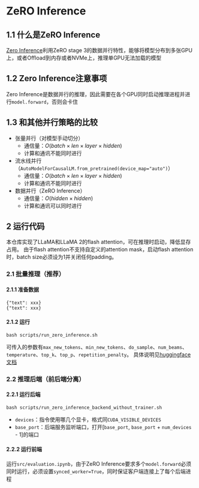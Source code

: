# ZeRO Inference

## 1.1 什么是ZeRO Inference
[Zero Inference](https://www.deepspeed.ai/2022/09/09/zero-inference.html)利用ZeRO stage 3的数据并行特性，能够将模型分布到多张GPU上，或者Offload到内存或者NVMe上，推理单GPU无法加载的模型

## 1.2 Zero Inference注意事项
Zero Inference是数据并行的推理，因此需要在各个GPU同时启动推理进程并进行`model.forward`，否则会卡住

## 1.3 和其他并行策略的比较
- 张量并行（对模型手动切分）
    - 通信量：$O(batch \times len \times layer \times hidden)$
    - 计算和通讯不能同时进行
- 流水线并行（`AutoModelForCausalLM.from_pretrained(device_map="auto")`）
    - 通信量：$O(batch \times len \times layer \times hidden)$
    - 计算和通讯不能同时进行
- 数据并行（ZeRO Inference）
    - 通信量：$O(hidden \times hidden)$
    - 计算和通讯可以同时进行

## 2 运行代码
本仓库实现了LLaMA和LLaMA 2的flash attention，可在推理时启动，降低显存占用。
由于flash attention不支持自定义的attention mask，启动flash attention时，batch size必须设为1并关闭任何padding。
### 2.1 批量推理（推荐）

#### 2.1.1 准备数据
```
{"text": xxx}
{"text": xxx}
```

#### 2.1.2 运行
```
bash scripts/run_zero_inference.sh
```
可传入的参数有`max_new_tokens`、`min_new_tokens`、`do_sample`、`num_beams`、`temperature`、`top_k`、`top_p`、`repetition_penalty`。
具体说明见[huggingface文档](https://huggingface.co/docs/transformers/main/main_classes/text_generation)

### 2.2 推理后端（前后端分离）

#### 2.2.1 运行后端
```
bash scripts/run_zero_inference_backend_without_trainer.sh
```
- `devices`：指令使用哪几个显卡，格式同`CUDA_VISIBLE_DEVICES`
- `base_port`：后端服务监听端口，打开[`base_port`, `base_port` + `num_devices` - 1]的端口

#### 2.2.2 运行前端
运行`src/evaluation.ipynb`，由于ZeRO Inference要求多个`model.forward`必须同时运行，必须设置`synced_worker=True`，同时保证客户端连接上了每个后端进程
